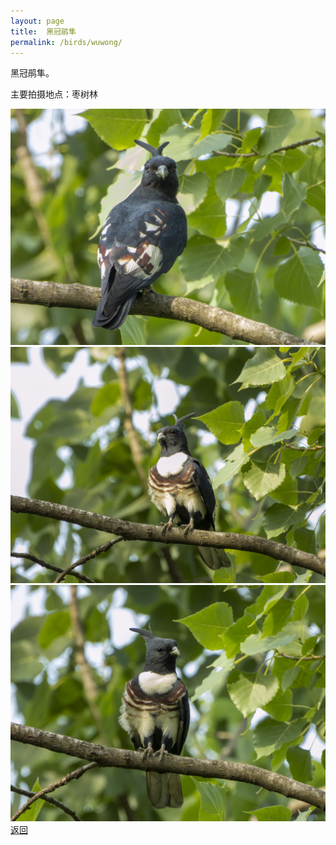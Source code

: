 ```yaml
---
layout: page
title: 	黑冠鹃隼
permalink: /birds/wuwong/
---
```

黑冠鹃隼。

主要拍摄地点：枣树林

![](../picture/黑冠鹃隼/DSCN6622-NRW_DxO_DeepPRIMEXD.jpg)
![](../picture/黑冠鹃隼/DSCN6626-NRW_DxO_DeepPRIMEXD.jpg)
![](../picture/黑冠鹃隼/DSCN6628-NRW_DxO_DeepPRIMEXD.jpg)
[返回](../../)